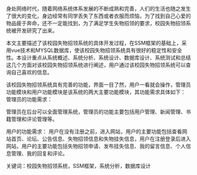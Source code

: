 身处网络时代，随着网络系统体系发展的不断成熟和完善，人们的生活也随之发生了很大的变化，身边经常有同学丢失了东西或者衣服而烦恼，为了找到自己心爱的物品疲于奔命，还不一定能找到，为了满足学生失物招领的要求，校园失物招领系统被开发研究了出来。

本文主要描述了该校园失物招领系统的具体开发过程，在SSM框架的基础上，采用vue技术和MYSQL数据库，使该校园失物招领系统具有很好的稳定性和安全性。本设计重点从系统概述、系统分析、系统设计、数据库设计、系统测试和总结这几个方面对该校园失物招领系统进行阐述，用户通过该校园失物招领系统可以查询自己喜欢的信息。

该校园失物招领系统具有完善的功能，界面一目了然，用户一看就会操作，管理员功能模块和用户功能模块是该系统的两大主要功能模块，其功能需求具体如下：
管理员的功能需求：

管理员在后台可以全面管理系统，管理员的功能主要包括用户管理、新闻管理、书籍管理和评论管理等。

用户的功能需求：
用户在没有注册之前，进入网站，用户的主要功能包括查看网站首页、论坛、公告信息、失物招领信息和失物挂失信息，用户在注册登录后进入网站，用户的主要功能包括失物招领申请、发布挂失信息、我的留言信息、个人信息管理、我的回复和评论。

关键词：校园失物招领系统，SSM框架，系统分析，数据库设计

